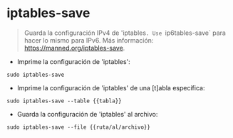 # iptables-save

> Guarda la configuración IPv4 de 'iptables`.
> Use `ip6tables-save` para hacer lo mismo para IPv6.
> Más información: <https://manned.org/iptables-save>.

- Imprime la configuración de 'iptables':

`sudo iptables-save`

- Imprime la configuración de 'iptables' de una [t]abla específica:

`sudo iptables-save --table {{tabla}}`

- Guarda la configuración de 'iptables' al archivo:

`sudo iptables-save --file {{ruta/al/archivo}}`
